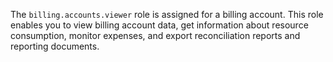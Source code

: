 The `billing.accounts.viewer` role is assigned for a billing account. This role enables you to view billing account data, get information about resource consumption, monitor expenses, and export reconciliation reports and reporting documents.